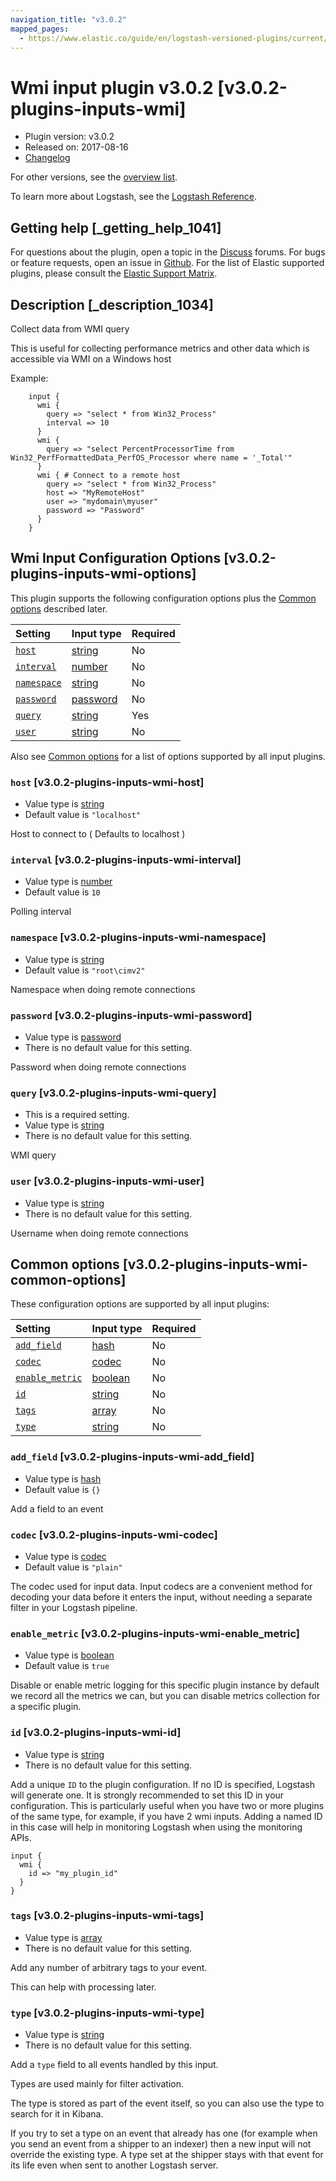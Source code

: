 ```yaml
---
navigation_title: "v3.0.2"
mapped_pages:
  - https://www.elastic.co/guide/en/logstash-versioned-plugins/current/v3.0.2-plugins-inputs-wmi.html
---
```


# Wmi input plugin v3.0.2 [v3.0.2-plugins-inputs-wmi]

* Plugin version: v3.0.2
* Released on: 2017-08-16
* [Changelog](https://github.com/logstash-plugins/logstash-input-wmi/blob/v3.0.2/CHANGELOG.md)

For other versions, see the [overview list](input-wmi-index.md).

To learn more about Logstash, see the [Logstash Reference](https://www.elastic.co/guide/en/logstash/current/index.html).

## Getting help [_getting_help_1041]

For questions about the plugin, open a topic in the [Discuss](http://discuss.elastic.co) forums. For bugs or feature requests, open an issue in [Github](https://github.com/logstash-plugins/logstash-input-wmi). For the list of Elastic supported plugins, please consult the [Elastic Support Matrix](https://www.elastic.co/support/matrix#matrix_logstash_plugins).

## Description [_description_1034]

Collect data from WMI query

This is useful for collecting performance metrics and other data which is accessible via WMI on a Windows host

Example:

```
    input {
      wmi {
        query => "select * from Win32_Process"
        interval => 10
      }
      wmi {
        query => "select PercentProcessorTime from Win32_PerfFormattedData_PerfOS_Processor where name = '_Total'"
      }
      wmi { # Connect to a remote host
        query => "select * from Win32_Process"
        host => "MyRemoteHost"
        user => "mydomain\myuser"
        password => "Password"
      }
    }
```

## Wmi Input Configuration Options [v3.0.2-plugins-inputs-wmi-options]

This plugin supports the following configuration options plus the [Common options](v3-0-2-plugins-inputs-wmi.md#v3.0.2-plugins-inputs-wmi-common-options) described later.

| Setting | Input type | Required |
| :- | :- | :- |
| [`host`](v3-0-2-plugins-inputs-wmi.md#v3.0.2-plugins-inputs-wmi-host) | [string](/lsr/value-types.md#string) | No |
| [`interval`](v3-0-2-plugins-inputs-wmi.md#v3.0.2-plugins-inputs-wmi-interval) | [number](/lsr/value-types.md#number) | No |
| [`namespace`](v3-0-2-plugins-inputs-wmi.md#v3.0.2-plugins-inputs-wmi-namespace) | [string](/lsr/value-types.md#string) | No |
| [`password`](v3-0-2-plugins-inputs-wmi.md#v3.0.2-plugins-inputs-wmi-password) | [password](/lsr/value-types.md#password) | No |
| [`query`](v3-0-2-plugins-inputs-wmi.md#v3.0.2-plugins-inputs-wmi-query) | [string](/lsr/value-types.md#string) | Yes |
| [`user`](v3-0-2-plugins-inputs-wmi.md#v3.0.2-plugins-inputs-wmi-user) | [string](/lsr/value-types.md#string) | No |

Also see [Common options](v3-0-2-plugins-inputs-wmi.md#v3.0.2-plugins-inputs-wmi-common-options) for a list of options supported by all input plugins.

### `host` [v3.0.2-plugins-inputs-wmi-host]

* Value type is [string](/lsr/value-types.md#string)
* Default value is `"localhost"`

Host to connect to ( Defaults to localhost )

### `interval` [v3.0.2-plugins-inputs-wmi-interval]

* Value type is [number](/lsr/value-types.md#number)
* Default value is `10`

Polling interval

### `namespace` [v3.0.2-plugins-inputs-wmi-namespace]

* Value type is [string](/lsr/value-types.md#string)
* Default value is `"root\cimv2"`

Namespace when doing remote connections

### `password` [v3.0.2-plugins-inputs-wmi-password]

* Value type is [password](/lsr/value-types.md#password)
* There is no default value for this setting.

Password when doing remote connections

### `query` [v3.0.2-plugins-inputs-wmi-query]

* This is a required setting.
* Value type is [string](/lsr/value-types.md#string)
* There is no default value for this setting.

WMI query

### `user` [v3.0.2-plugins-inputs-wmi-user]

* Value type is [string](/lsr/value-types.md#string)
* There is no default value for this setting.

Username when doing remote connections

## Common options [v3.0.2-plugins-inputs-wmi-common-options]

These configuration options are supported by all input plugins:

| Setting | Input type | Required |
| :- | :- | :- |
| [`add_field`](v3-0-2-plugins-inputs-wmi.md#v3.0.2-plugins-inputs-wmi-add_field) | [hash](/lsr/value-types.md#hash) | No |
| [`codec`](v3-0-2-plugins-inputs-wmi.md#v3.0.2-plugins-inputs-wmi-codec) | [codec](/lsr/value-types.md#codec) | No |
| [`enable_metric`](v3-0-2-plugins-inputs-wmi.md#v3.0.2-plugins-inputs-wmi-enable_metric) | [boolean](/lsr/value-types.md#boolean) | No |
| [`id`](v3-0-2-plugins-inputs-wmi.md#v3.0.2-plugins-inputs-wmi-id) | [string](/lsr/value-types.md#string) | No |
| [`tags`](v3-0-2-plugins-inputs-wmi.md#v3.0.2-plugins-inputs-wmi-tags) | [array](/lsr/value-types.md#array) | No |
| [`type`](v3-0-2-plugins-inputs-wmi.md#v3.0.2-plugins-inputs-wmi-type) | [string](/lsr/value-types.md#string) | No |

### `add_field` [v3.0.2-plugins-inputs-wmi-add_field]

* Value type is [hash](/lsr/value-types.md#hash)
* Default value is `{}`

Add a field to an event

### `codec` [v3.0.2-plugins-inputs-wmi-codec]

* Value type is [codec](/lsr/value-types.md#codec)
* Default value is `"plain"`

The codec used for input data. Input codecs are a convenient method for decoding your data before it enters the input, without needing a separate filter in your Logstash pipeline.

### `enable_metric` [v3.0.2-plugins-inputs-wmi-enable_metric]

* Value type is [boolean](/lsr/value-types.md#boolean)
* Default value is `true`

Disable or enable metric logging for this specific plugin instance by default we record all the metrics we can, but you can disable metrics collection for a specific plugin.

### `id` [v3.0.2-plugins-inputs-wmi-id]

* Value type is [string](/lsr/value-types.md#string)
* There is no default value for this setting.

Add a unique `ID` to the plugin configuration. If no ID is specified, Logstash will generate one. It is strongly recommended to set this ID in your configuration. This is particularly useful when you have two or more plugins of the same type, for example, if you have 2 wmi inputs. Adding a named ID in this case will help in monitoring Logstash when using the monitoring APIs.

```
input {
  wmi {
    id => "my_plugin_id"
  }
}
```

### `tags` [v3.0.2-plugins-inputs-wmi-tags]

* Value type is [array](/lsr/value-types.md#array)
* There is no default value for this setting.

Add any number of arbitrary tags to your event.

This can help with processing later.

### `type` [v3.0.2-plugins-inputs-wmi-type]

* Value type is [string](/lsr/value-types.md#string)
* There is no default value for this setting.

Add a `type` field to all events handled by this input.

Types are used mainly for filter activation.

The type is stored as part of the event itself, so you can also use the type to search for it in Kibana.

If you try to set a type on an event that already has one (for example when you send an event from a shipper to an indexer) then a new input will not override the existing type. A type set at the shipper stays with that event for its life even when sent to another Logstash server.
